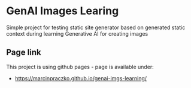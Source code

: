# GenAI Images Learing

Simple project for testing static site generator based on generated static context during learning Generative AI for creating images

## Page link

This project is using github pages - page is available under:

- https://marcinpraczko.github.io/genai-imgs-learning/

